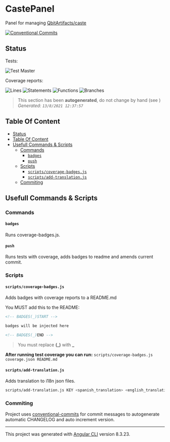 # CastePanel <!-- omit in toc -->

Panel for managing [QbitArtifacts/caste](https://github.com/QbitArtifacts/caste)

[![Conventional Commits](https://img.shields.io/badge/Conventional%20Commits-1.0.0-yellow.svg)](https://conventionalcommits.org)

## Status

Tests:

![Test Master](https://github.com/QbitArtifacts/caste-panel/workflows/Test%20Master/badge.svg?branch=master)

Coverage reports:

<!-- BADGES_START -->
![Lines](https://img.shields.io/badge/Lines-641/683%20(93.85)-success)
![Statements](https://img.shields.io/badge/Statements-706/749%20(94.26)-success)
![Functions](https://img.shields.io/badge/Functions-174/203%20(85.71)-success)
![Branches](https://img.shields.io/badge/Branches-60/75%20(80)-yellow)

> This section has been **autogenerated**, do not change by hand (see []())  
> _Generated: `13/8/2021 12:37:57`_

<!-- BADGES_END -->

## Table Of Content

- [Status](#status)
- [Table Of Content](#table-of-content)
- [Usefull Commands & Scripts](#usefull-commands--scripts)
  - [Commands](#commands)
    - [`badges`](#badges)
    - [`push`](#push)
  - [Scripts](#scripts)
    - [`scripts/coverage-badges.js`](#scriptscoverage-badgesjs)
    - [`scripts/add-translation.js`](#scriptsadd-translationjs)
  - [Commiting](#commiting)

## Usefull Commands & Scripts

### Commands

#### `badges`

Runs coverage-badges.js.

#### `push`

Runs tests with coverage, adds badges to readme and amends current commit.

### Scripts

#### `scripts/coverage-badges.js`

Adds badges with coverage reports to a README.md

You MUST add this to the README:

```md
<!-- BADGES(_)START -->

badges will be injected here

<!-- BADGES(_)END -->
```

> You must replace **(\_)** with **\_**

**After running test coverage you can run:** `scripts/coverage-badges.js coverage.json README.md`

#### `scripts/add-translation.js`

Adds translation to i18n json files.

```sh
scripts/add-translation.js KEY <spanish_translation> <english_translation>
```

### Commiting

Project uses [conventional-commits](https://www.conventionalcommits.org/en/v1.0.0/) for commit messages to autogenerate automatic CHANGELOG and auto increment version.

---

This project was generated with [Angular CLI](https://github.com/angular/angular-cli) version 8.3.23.

